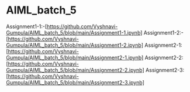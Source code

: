 # AIML_batch_5
Assignment1-1:-[https://github.com/Vyshnavi-Gumpula/AIML_batch_5/blob/main/Assignment1-1.ipynb]
Assignment1-2:-[https://github.com/Vyshnavi-Gumpula/AIML_batch_5/blob/main/Assignment1-2.ipynb]
Assignment2-1:[https://github.com/Vyshnavi-Gumpula/AIML_batch_5/blob/main/Assignment2-1.ipynb]
Assignment2-2:[https://github.com/Vyshnavi-Gumpula/AIML_batch_5/blob/main/Assignment2-2.ipynb]
Assignment2-3:[https://github.com/Vyshnavi-Gumpula/AIML_batch_5/blob/main/Assignment2-3.ipynb]
